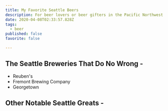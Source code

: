 ```yaml
---
title: My Favorite Seattle Beers
description: For beer lovers or beer gifters in the Pacific Northwest
date: 2020-04-08T02:33:57.828Z
tags:
  - beer
published: false
favorite: false

---
```

## The Seattle Breweries That Do No Wrong - 
- Reuben's 
- Fremont Brewing Company
- Georgetown 

## Other Notable Seattle Greats - 
